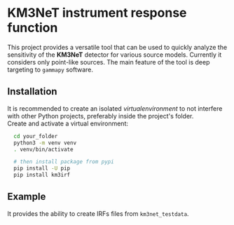# KM3NeT instrument response function

This project provides a versatile tool that can be used to quickly analyze the sensitivity of the **KM3NeT** detector for various source models.
Currently it considers only point-like sources. The main feature of the tool is deep targeting to ``gammapy`` software.


##  Installation

It is recommended to create an isolated *virtualenvironment* to not interfere
with other Python projects, preferably inside the project's folder.  
Create and activate a virtual environment:
```bash
  cd your_folder
  python3 -m venv venv
  . venv/bin/activate

  # then install package from pypi
  pip install -U pip
  pip install km3irf
```
 ## Example

 It provides the ability  to create IRFs files from `km3net_testdata`.